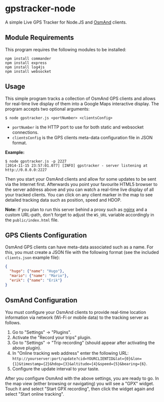 gpstracker-node
===============

A simple Live GPS Tracker for Node.JS and [OsmAnd](https://play.google.com/store/apps/details?id=net.osmand) clients.

Module Requirements
-------------------

This program requires the following modules to be installed:

```shell
npm install commander
npm install express
npm install log4js
npm install websocket
```

Usage
-----

This simple program tracks a collection of OsmAnd GPS clients and allows for real-time live display of them into a Google Maps interactive display. The program accepts two optional arguments:

```shell
$ node gpstracker.js <portNumber> <clientsConfig>
```

* ```portNumber``` is the HTTP port to use for both static and websocket connections.
* ```clientsConfig``` is the GPS clients meta-data configuration file in JSON format.

**Example:**

```shell
$ node gpstracker.js -p 2227
[2014-11-15 23:57:01.077] [INFO] gpstracker - server listening at http://0.0.0.0:2227
```

Then you start your OsmAnd clients and allow for some updates to be sent via the Internet first. Afterwards you point your favourite HTML5 browser to the server address above and you can watch a real-time live display of all your tracked clients. You can click on any client marker in the map to see detailed tracking data such as position, speed and HDOP.

**Note:** if you plan to run this server behind a proxy such as [nginx](http://nginx.org/) and a custom URL-path, don't forget to adjust the ```WS_URL``` variable accordingly in the ```public/index.html``` file.

GPS Clients Configuration
-------------------------

OsmAnd GPS clients can have meta-data associated such as a name. For this, you must create a JSON file with the following format (see the included ```clients.json``` example file):

```json
{
  "hugo": {"name": "Hugo"},
  "mario": {"name": "Mario"},
  "erik": {"name": "Erik"}
}
```

OsmAnd Configuration
--------------------

You must configure your OsmAnd clients to provide real-time location information via network (Wi-Fi or mobile data) to the tracking server as follows.

1. Go to "Settings" -> "Plugins".
2. Activate the "Record your trips" plugin.
3. Go to "Settings" -> "Trip recording" (should appear after activating the above plugin).
4. In "Online tracking web address" enter the following URL: ```http://yourserver:port/update?cid=YOURCLIENTID&lat={0}&lon={1}&timestamp={2}&hdop={3}&altitude={4}&speed={5}&bearing={6}```.
5. Configure the update interval to your taste.

After you configure OsmAnd with the above settings, you are ready to go. In the map view (either browsing or navigating) you will see a "GPX" widget. Touch it and select "Start GPX recording", then click the widget again and select "Start online tracking".
